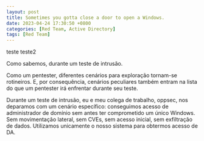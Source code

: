 ```yaml
---
layout: post
title: Sometimes you gotta close a door to open a Windows.
date: 2023-04-24 17:30:50 +0800
categories: [Red Team, Active Directory]
tags: [Red Team]
---
```


teste
teste2


Como sabemos, durante um teste de intrusão.

Como um pentester, diferentes cenários para exploração tornam-se rotineiros. E, por consequência, cenários peculiares também entram na lista do que um pentester irá enfrentar durante seu teste.

Durante um teste de intrusão, eu e meu colega de trabalho, oppsec, nos deparamos com um cenário específico: conseguimos acesso de administrador de domínio sem antes ter comprometido um único Windows. Sem movimentação lateral, sem CVEs, sem acesso inicial, sem exfiltração de dados. Utilizamos unicamente o nosso sistema para obtermos acesso de DA.

